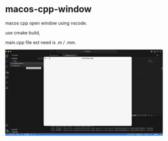 # macos-cpp-window
macos cpp open window using vscode.

use cmake build,

main.cpp file ext need is .m / .mm.

![](doc/window.png)